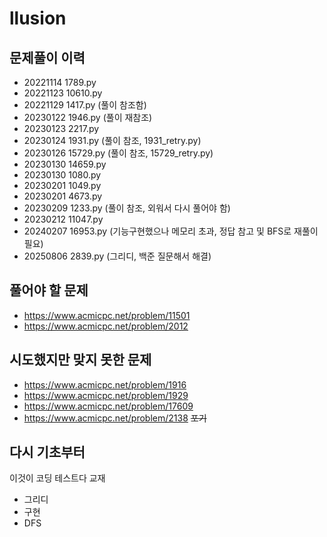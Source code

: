 # llusion

## 문제풀이 이력
- 20221114 1789.py
- 20221123 10610.py
- 20221129 1417.py (풀이 참조함)
- 20230122 1946.py (풀이 재참조)
- 20230123 2217.py
- 20230124 1931.py (풀이 참조, 1931_retry.py)
- 20230126 15729.py (풀이 참조, 15729_retry.py)
- 20230130 14659.py
- 20230130 1080.py
- 20230201 1049.py
- 20230201 4673.py
- 20230209 1233.py (풀이 참조, 외워서 다시 풀어야 함)
- 20230212 11047.py
- 20240207 16953.py (기능구현했으나 메모리 초과, 정답 참고 및 BFS로 재풀이 필요)
- 20250806 2839.py (그리디, 백준 질문해서 해결)

## 풀어야 할 문제
- https://www.acmicpc.net/problem/11501
- https://www.acmicpc.net/problem/2012

## 시도했지만 맞지 못한 문제
- https://www.acmicpc.net/problem/1916
- https://www.acmicpc.net/problem/1929
- https://www.acmicpc.net/problem/17609
- https://www.acmicpc.net/problem/2138 ~~포기~~

## 다시 기초부터
이것이 코딩 테스트다 교재

- 그리디
- 구현
- DFS